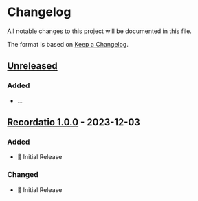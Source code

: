 # Changelog

All notable changes to this project will be documented in this file.

The format is based on [Keep a Changelog](https://keepachangelog.com/en/1.0.0/).

## [Unreleased](https://github.com/UWLSimulationCentre/Recordatio/compare/...HEAD)

### Added
- ...

## [Recordatio 1.0.0](https://github.com/UWLSimulationCentre/Recordatio/releases/tag/Recordatio-1.0.0) - 2023-12-03

### Added
- 🌱 Initial Release

### Changed
- 🌱 Initial Release
